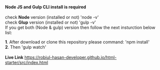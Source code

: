 **Node JS and Gulp CLI install is required** <br> <br>
check **Node** version (installed or not) 'node -v' <br>
check **Glup** version (installed or not) 'gulp -v' <br>
If you get both (Node & gulp) version then follow the next insturction below list: <br>

**1**. After download or clone this repository please command: 'npm install' <br>
**2**. Then 'gulp watch' <br> <br>
**Live Link** https://robiul-hasan-developer.github.io/html-starter/src/index.html
